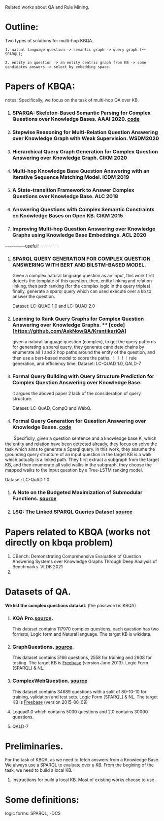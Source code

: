    Related works about QA and Rule Mining.

# Outline:
   Two types of solutions for multi-hop KBQA.
   
    1. natual language question -> semantic graph -> query graph (~~ SPARQL);
    
    2. entity in question -> an entity centric graph from KB -> some candidates answers -> select by embedding space.

# Papers of KBQA:
  notes: Specifically, we focus on the task of multi-hop QA over KB.
  
1. ### SPARQA: Skeleton-Based Semantic Parsing for Complex Questions over Knowledge Bases. AAAI 2020. [code](https://github.com/nju-websoft/SPARQA)
2. ### Stepwise Reasoning for Multi-Relation Question Answering over Knowledge Graph with Weak Supervision. WSDM2020
3. ### Hierarchical Query Graph Generation for Complex Question Answering over Knowledge Graph. CIKM 2020
4. ### Multi-hop Knowledge Base Question Answering with an Iterative Sequence Matching Model. ICDM 2019
5. ### A State-transition Framework to Answer Complex Questions over Knowledge Base. ALC 2018
6. ### Answering Questions with Complex Semantic Constraints en Knowledge Bases on Open KB. CIKM 2015
7. ### Improving Multi-hop Question Answering over Knowledge Graphs using Knowledge Base Embeddings. ACL 2020
----------useful!----------
1. ### SPARQL QUERY GENERATION FOR COMPLEX QUESTION ANSWERING WITH BERT AND BILSTM-BASED MODEL.
   Given a complex natural language question as an input, this work first detects the template of this question. then, entity linking and relation linking, then path ranking (for the complex logic in the query triples). finally, generate a sparql query which can used execute over a kb to answer the question.
  
   Dataset: LC-QUAD 1.0 and LC-QUAD 2.0
  
2. ### Learning to Rank Query Graphs for Complex Question Answering over Knowledge Graphs. ** [code][https://github.com/AskNowQA/KrantikariQA]
   given a natural language question (complex), to get the query patterns for generating a sparql query. they generate candidate chains by enumerate all 1 and 2 hop paths around the entity of the question, and then use a bert-based model to score the paths. 
   ！！！！rule generation, and efficiency time,
   Dataset: LC-QUAD 1.0, QALD-7
  
3. ### Formal Query Building with Query Structure Prediction for Complex Question Answering over Knowledge Base.
    it argues the aboved paper 2 lack of the consideration of query structure.
    
    Dataset: LC-QuAD, CompQ and WebQ.
    
4. ### Formal Query Generation for Question Answering over Knowledge Bases. [code](https://github.com/AskNowQA/SQG.)
　　Specificlly, given a question sentence and a knowledge base K, which the entity and relation have been detected already, they focus on solve the task which aims to generate a Sparql query.  In this work, they assume the grounding query structure of an input question in the target KB is a walk which actually is a linked path. They first extract a subgraph from the target KB, and then enumerate all valid walks in the subgraph. they choose the mapped walks to the input question by a Tree-LSTM ranking model.
   
   Dataset: LC-QuAD 1.0

1. ### A Note on the Budgeted Maximization of Submodular Functions. [source](http://reports-archive.adm.cs.cmu.edu/anon/cald/CMU-CALD-05-103.pdf)
2. ### LSQ: The Linked SPARQL Queries Dataset [source](https://aidanhogan.com/docs/LSQ_ISWC2015.pdf)



# Papers related to KBQA (works not directly on kbqa problem)

1. CBench: Demonstrating Comprehensive Evaluation of Question Answering Systems over Knowledge Graphs Through Deep Analysis of Benchmarks. VLDB 2021 
2. 



# Datasets of QA.


**We list the complex questions dataset.** (the password is KBQA)
1. ### KQA Pro.[source](https://github.com/shijx12/KQAPro_Baselines).
   This dataset contains 117970 complex questions, each question has two formats, Logic form and Natural language. The target KB is wikidata. 
   
   
2. ### GraphQuestions. [source](https://pan.baidu.com/s/1N_WBCmoQIvNCk_W4oFHeKA).
   This dataset contains 5166 questions, 2558 for training and 2608 for testing. The target KB is [Freebase](https://pan.baidu.com/s/1FWwv1R_7JtO_mpk_6pL_TQ) (version June 2013). Logic Form (SPARQL) & NL.
3. ### ComplexWebQuestion. [source](https://pan.baidu.com/s/106vC73W9WKXyuuFcaoPIuQ)
   This dataset contains 34689 questions with a split of 80-10-10 for training, validation and test sets. Logic Form (SPARQL) & NL. The target KB is [Freebase](https://pan.baidu.com/s/1CCxljj_yH9S3Y4Zeh6epmw) (version 2015-08-09)

4. Lcquad1.0 which contains 5000 questions and 2.0 contains 30000 questions.

6. QALD-7



# Preliminaries.
   For the task of KBQA, as we need to fetch answers from a Knowledge Base. We always use a SPARQL to evaluate over a KB. From the begining of the task, we need to build a local KB. 
   1. Instructions for build a local KB. Most of existing works choose to use . 


# Some definitions:
   logic forms: SPARQL, -DCS
